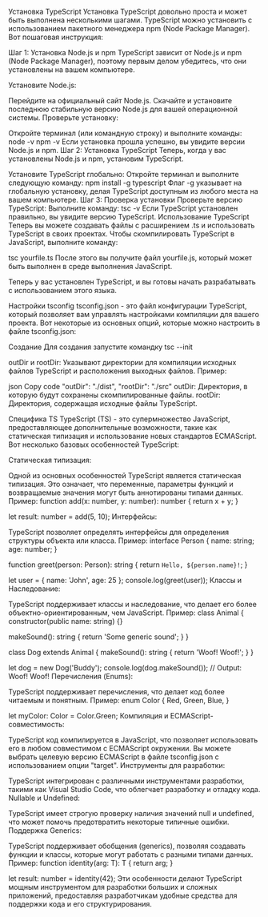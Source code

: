 Установка TypeScript
Установка TypeScript довольно проста и может быть выполнена несколькими шагами. TypeScript можно установить с использованием пакетного менеджера npm (Node Package Manager). Вот пошаговая инструкция:

Шаг 1: Установка Node.js и npm
TypeScript зависит от Node.js и npm (Node Package Manager), поэтому первым делом убедитесь, что они установлены на вашем компьютере.

Установите Node.js:

Перейдите на официальный сайт Node.js.
Скачайте и установите последнюю стабильную версию Node.js для вашей операционной системы.
Проверьте установку:

Откройте терминал (или командную строку) и выполните команды:
node -v
npm -v
Если установка прошла успешно, вы увидите версии Node.js и npm.
Шаг 2: Установка TypeScript
Теперь, когда у вас установлены Node.js и npm, установим TypeScript.

Установите TypeScript глобально:
Откройте терминал и выполните следующую команду:
npm install -g typescript
Флаг -g указывает на глобальную установку, делая TypeScript доступным из любого места на вашем компьютере.
Шаг 3: Проверка установки
Проверьте версию TypeScript:
Выполните команду:
tsc -v
Если TypeScript установлен правильно, вы увидите версию TypeScript.
Использование TypeScript
Теперь вы можете создавать файлы с расширением .ts и использовать TypeScript в своих проектах. Чтобы скомпилировать TypeScript в JavaScript, выполните команду:

tsc yourfile.ts
После этого вы получите файл yourfile.js, который может быть выполнен в среде выполнения JavaScript.

Теперь у вас установлен TypeScript, и вы готовы начать разрабатывать с использованием этого языка.

Настройки tsconfig
tsconfig.json - это файл конфигурации TypeScript, который позволяет вам управлять настройками компиляции для вашего проекта. Вот некоторые из основных опций, которые можно настроить в файле tsconfig.json:

Создание
Для создания запустите командку tsc --init

outDir и rootDir:
Указывают директории для компиляции исходных файлов TypeScript и расположения выходных файлов. Пример:

json Copy code "outDir": "./dist", "rootDir": "./src" outDir: Директория, в которую будут сохранены скомпилированные файлы. rootDir: Директория, содержащая исходные файлы TypeScript.

Специфика TS
TypeScript (TS) - это супермножество JavaScript, предоставляющее дополнительные возможности, такие как статическая типизация и использование новых стандартов ECMAScript. Вот несколько базовых особенностей TypeScript:

Статическая типизация:

Одной из основных особенностей TypeScript является статическая типизация. Это означает, что переменные, параметры функций и возвращаемые значения могут быть аннотированы типами данных.
Пример:
function add(x: number, y: number): number {
  return x + y;
}

let result: number = add(5, 10);
Интерфейсы:

TypeScript позволяет определять интерфейсы для определения структуры объекта или класса.
Пример:
interface Person {
  name: string;
  age: number;
}

function greet(person: Person): string {
  return `Hello, ${person.name}!`;
}

let user = { name: 'John', age: 25 };
console.log(greet(user));
Классы и Наследование:

TypeScript поддерживает классы и наследование, что делает его более объектно-ориентированным, чем JavaScript.
Пример:
class Animal {
  constructor(public name: string) {}

  makeSound(): string {
    return 'Some generic sound';
  }
}

class Dog extends Animal {
  makeSound(): string {
    return 'Woof! Woof!';
  }
}

let dog = new Dog('Buddy');
console.log(dog.makeSound());  // Output: Woof! Woof!
Перечисления (Enums):

TypeScript поддерживает перечисления, что делает код более читаемым и понятным.
Пример:
enum Color {
  Red,
  Green,
  Blue,
}

let myColor: Color = Color.Green;
Компиляция и ECMAScript-совместимость:

TypeScript код компилируется в JavaScript, что позволяет использовать его в любом совместимом с ECMAScript окружении.
Вы можете выбрать целевую версию ECMAScript в файле tsconfig.json с использованием опции "target".
Инструменты для разработки:

TypeScript интегрирован с различными инструментами разработки, такими как Visual Studio Code, что облегчает разработку и отладку кода.
Nullable и Undefined:

TypeScript имеет строгую проверку наличия значений null и undefined, что может помочь предотвратить некоторые типичные ошибки.
Поддержка Generics:

TypeScript поддерживает обобщения (generics), позволяя создавать функции и классы, которые могут работать с разными типами данных.
Пример:
function identity<T>(arg: T): T {
  return arg;
}

let result: number = identity(42);
Эти особенности делают TypeScript мощным инструментом для разработки больших и сложных приложений, предоставляя разработчикам удобные средства для поддержки кода и его структурирования.
